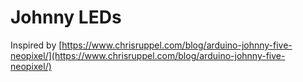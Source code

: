 # Johnny LEDs

Inspired by [https://www.chrisruppel.com/blog/arduino-johnny-five-neopixel/](https://www.chrisruppel.com/blog/arduino-johnny-five-neopixel/)
